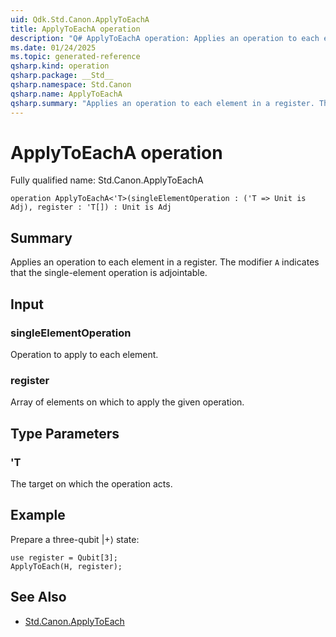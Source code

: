 ```yaml
---
uid: Qdk.Std.Canon.ApplyToEachA
title: ApplyToEachA operation
description: "Q# ApplyToEachA operation: Applies an operation to each element in a register. The modifier `A` indicates that the single-element operation is adjointable."
ms.date: 01/24/2025
ms.topic: generated-reference
qsharp.kind: operation
qsharp.package: __Std__
qsharp.namespace: Std.Canon
qsharp.name: ApplyToEachA
qsharp.summary: "Applies an operation to each element in a register. The modifier `A` indicates that the single-element operation is adjointable."
---
```


# ApplyToEachA operation

Fully qualified name: Std.Canon.ApplyToEachA

```qsharp
operation ApplyToEachA<'T>(singleElementOperation : ('T => Unit is Adj), register : 'T[]) : Unit is Adj
```

## Summary
Applies an operation to each element in a register.
The modifier `A` indicates that the single-element operation is adjointable.

## Input
### singleElementOperation
Operation to apply to each element.
### register
Array of elements on which to apply the given operation.

## Type Parameters
### 'T
The target on which the operation acts.

## Example
Prepare a three-qubit |+⟩ state:
```qsharp
use register = Qubit[3];
ApplyToEach(H, register);
```

## See Also
- [Std.Canon.ApplyToEach](xref:Qdk.Std.Canon.ApplyToEach)
